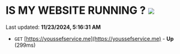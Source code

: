 # IS MY WEBSITE RUNNING ? [![](https://img.shields.io/static/v1?label=Sponsor&message=%E2%9D%A4&logo=GitHub&color=%23fe8e86)](https://github.com/sponsors/Youssef-Lehmam)

Last updated: **11/23/2024, 5:16:31 AM**

- `GET` [https://youssefservice.me](https://youssefservice.me) - **Up** (299ms)
